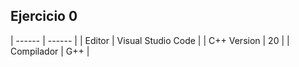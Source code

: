 ## Ejercicio 0
| ------ | ------ |
| Editor | Visual Studio Code |
| C++ Version | 20 |
| Compilador | G++ |

